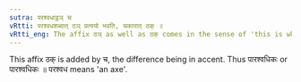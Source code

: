 ```yaml
---
sutra: परश्वधाट्ठञ् च
vRtti: परश्वधशब्दात् ठञ् प्रत्ययो भवति, चकारात् ठक् ॥
vRtti_eng: The affix ठञ् as well as ठक् comes in the sense of 'this is whose weapon', after the word परश्वध ॥ 
---
```

This affix ठक् is added by च, the difference being in accent. Thus पारश्वधिकः or पारश्वधिकः ॥ परश्वध means 'an axe'.
